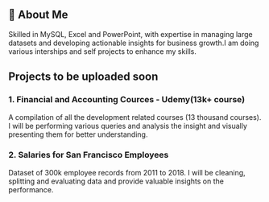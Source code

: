 ## 💫 About Me
Skilled in MySQL, Excel and PowerPoint, with expertise in managing large datasets and developing actionable insights for business growth.I am doing various interships and self projects to enhance my skills.

## Projects to be uploaded soon
### 1. Financial and Accounting Cources - Udemy(13k+ course)
A compilation of all the development related courses (13 thousand courses). I will be performing various queries and analysis the insight and visually presenting them for better understanding.
### 2. Salaries for San Francisco Employees 
Dataset of 300k employee records from 2011 to 2018. I will be cleaning, splitting and evaluating data and provide valuable insights on the performance.
